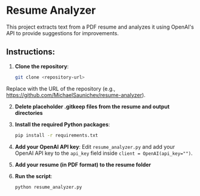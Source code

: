 # Resume Analyzer

This project extracts text from a PDF resume and analyzes it using OpenAI's API to provide suggestions for improvements.

## Instructions:

1. **Clone the repository**:
   ```bash
   git clone <repository-url>
Replace <repository-url> with the URL of the repository (e.g., https://github.com/MichaelSaunichev/resume-analyzer).

2. **Delete placeholder .gitkeep files from the resume and output directories**

3. **Install the required Python packages**:
   ```bash
   pip install -r requirements.txt

4. **Add your OpenAI API key**:
Edit `resume_analyzer.py` and add your OpenAI API key to the `api_key` field inside `client = OpenAI(api_key="")`.

5. **Add your resume (in PDF format) to the resume folder**

6. **Run the script**:
   ```bash
   python resume_analyzer.py
